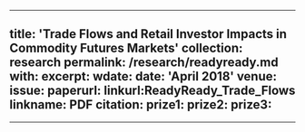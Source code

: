 
---
title: 'Trade Flows and Retail Investor Impacts in Commodity Futures Markets'
collection: research
permalink: /research/readyready.md
with: 
excerpt: 
wdate: 
date: 'April 2018'
venue: 
issue: 
paperurl:
linkurl:ReadyReady_Trade_Flows
linkname: PDF
citation: 
prize1: 
prize2: 
prize3: 
---

---
